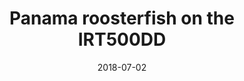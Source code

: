 ---
title: Panama roosterfish on the IRT500DD
date: 2018-07-02
description: Panama roosterfish on the IRT500DD 
thumb: /assets/images/photo-gallery/panama-roosterfish.jpg
image: /assets/images/photo-gallery/panama-roosterfish.jpg
# angler-name: 

reel-type: spinning
reel-series: 500 

# location: Someplace, United States
# fish: Shark
# fish-length: 49 in.
# fish-weight: 78 lbs.
---